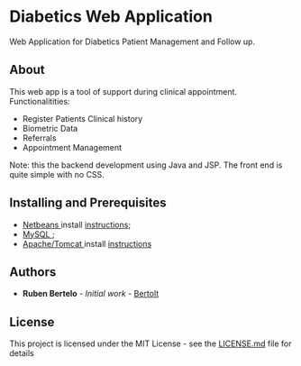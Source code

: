 # Diabetics Web Application

Web Application for Diabetics Patient Management and Follow up.

## About

This web app is a tool of support during clinical appointment. 
Functionalitities:

* Register Patients Clinical history
* Biometric Data
* Referrals
* Appointment Management

Note: this the backend development using Java and JSP. The front end is quite simple with no CSS.

## Installing and Prerequisites

* [Netbeans ](https://netbeans.org/downloads/) install [instructions](https://netbeans.org/community/releases/82/install.html);
* [MySQL ](https://www.mysql.com/);
* [Apache/Tomcat ](http://tomcat.apache.org/) install [instructions](https://tomcat.apache.org/tomcat-4.1-doc/RUNNING.txt)

## Authors

* **Ruben Bertelo** - *Initial work* - [Bertolt](https://github.com/Bertolt)

## License

This project is licensed under the MIT License - see the [LICENSE.md](LICENSE.md) file for details
